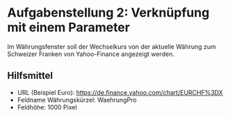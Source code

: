 # Aufgabenstellung 2: Verknüpfung mit einem Parameter
Im Währungsfenster soll der Wechselkurs von der aktuelle Währung zum Schweizer Franken von Yahoo-Finance angezeigt werden.

## Hilfsmittel
- URL (Beispiel Euro): https://de.finance.yahoo.com/chart/EURCHF%3DX
- Feldname Währungskürzel: WaehrungPro
- Feldhöhe: 1000 Pixel
